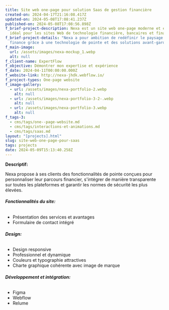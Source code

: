 ```yaml
---
title: Site web one-page pour solution Saas de gestion financière
created-on: 2024-04-17T21:16:08.417Z
updated-on: 2024-05-08T17:08:41.237Z
published-on: 2024-05-08T17:08:56.898Z
f_brief-project-description: Nexa est un site web one-page moderne et épuré,
  idéal pour les sites Web de technologie financière, bancaires et financiers.
f_brief-project-details: "Nexa a pour ambition de redéfinir le paysage de la
  finance grâce à une technologie de pointe et des solutions avant-gardistes. "
f_main-image:
  url: /assets/images/nexa-mockup_1.webp
  alt: null
f_client-name: ExpertFlow
f_objective: Démontrer mon expertise et expérience
f_date: 2024-04-11T00:00:00.000Z
f_website-link: http://nexa-jhdk.webflow.io/
f_project-types: One-page website
f_image-gallery:
  - url: /assets/images/nexa-portfolio-2.webp
    alt: null
  - url: /assets/images/nexa-portfolio-3-2-.webp
    alt: null
  - url: /assets/images/nexa-portfolio-3.webp
    alt: null
f_tags-3:
  - cms/tags/one--page-website.md
  - cms/tags/interactions-et-animations.md
  - cms/tags/saas.md
layout: "[projects].html"
slug: site-web-one-page-pour-saas
tags: projects
date: 2024-05-09T15:13:40.258Z
---
```


‍**Descriptif:**

Nexa propose à ses clients des fonctionnalités de pointe conçues pour personnaliser leur parcours financier, s'intégrer de manière transparente sur toutes les plateformes et garantir les normes de sécurité les plus élevées.

###### **Fonctionnalités du site:**

*   Présentation des services et avantages
*   Formulaire de contact intégré

###### **Design:**

*   Design responsive
*   Professionnel et dynamique
*   Couleurs et typographie attractives
*   Charte graphique cohérente avec image de marque

###### **Développement et intégration:**

*   Figma
*   Webflow
*   Relume

‍

‍
